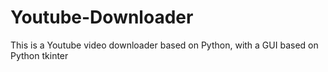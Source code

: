 # Youtube-Downloader
This is a Youtube video downloader based on Python, with a GUI based on Python tkinter
